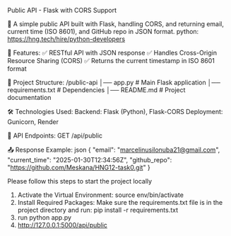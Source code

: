 Public API - Flask with CORS Support

🚀 A simple public API built with Flask, handling CORS, and returning email, current time (ISO 8601), and GitHub repo in JSON format.
python: https://hng.tech/hire/python-developers

📌 Features:
✅ RESTful API with JSON response
✅ Handles Cross-Origin Resource Sharing (CORS)
✅ Returns the current timestamp in ISO 8601 format

📂 Project Structure:
/public-api
│── app.py # Main Flask application
│── requirements.txt # Dependencies
│── README.md # Project documentation

🛠 Technologies Used:
Backend: Flask (Python), Flask-CORS
Deployment: Gunicorn, Render

🚀 API Endpoints:
GET /api/public

📤 Response Example:
json
{
"email": "marcelinusilonuba21@gmail.com",
"current_time": "2025-01-30T12:34:56Z",
"github_repo": "https://github.com/Meskana/HNG12-task0.git"
}

Please follow this steps to start the project locally

1. Activate the Virtual Environment:
   source env/bin/activate
2. Install Required Packages:
   Make sure the requirements.txt file is in the project directory and run:
   pip install -r requirements.txt
3. run python app.py
4. http://127.0.0.1:5000/api/public
